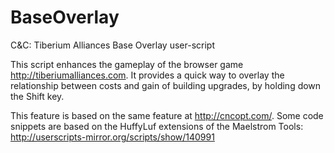 # BaseOverlay
C&amp;C: Tiberium Alliances Base Overlay user-script

This script enhances the gameplay of the browser game http://tiberiumalliances.com. It provides a quick way to overlay the relationship between costs and gain of building upgrades, by holding down the Shift key.

This feature is based on the same feature at http://cncopt.com/.
Some code snippets are based on the HuffyLuf extensions of the Maelstrom Tools: http://userscripts-mirror.org/scripts/show/140991

